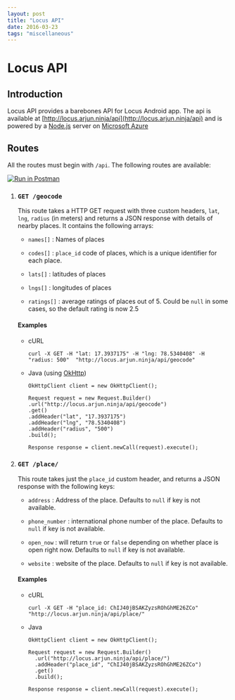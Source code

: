```yaml
---
layout: post
title: "Locus API"
date: 2016-03-23
tags: "miscellaneous"
---
```


# Locus API

## Introduction

Locus API provides a barebones API for Locus Android app. The api
is available at [http://locus.arjun.ninja/api](http://locus.arjun.ninja/api) and is powered
by a [Node.js](http://nodejs.org/) server on [Microsoft Azure](https://azure.microsoft.com/en-in/)

## Routes

All the routes must begin with `/api`.
The following routes are available:

  [![Run in Postman](https://run.pstmn.io/button.svg)](https://app.getpostman.com/run-collection/06b947504dab45445355)

1. ### `GET /geocode`

    This route takes a HTTP GET request with three custom headers, `lat`, `lng`, `radius` (in meters) and returns
    a JSON response with details of nearby places.
    It contains the following arrays:

    - `names[]` : Names of places

    - `codes[]` : `place_id` code of places, which is a unique identifier for each place.

    - `lats[]`  : latitudes of places

    - `lngs[]`  : longitudes of places

    - `ratings[]` : average ratings of places out of 5. Could be `null` in some cases, so the default rating is now 2.5

    #### Examples

    - cURL

      ```
      curl -X GET -H "lat: 17.3937175" -H "lng: 78.5340408" -H "radius: 500"  "http://locus.arjun.ninja/api/geocode"
      ```

    - Java (using [OkHttp](https://square.github.io/okhttp/))

      ```
      OkHttpClient client = new OkHttpClient();

      Request request = new Request.Builder()
      .url("http://locus.arjun.ninja/api/geocode")
      .get()
      .addHeader("lat", "17.3937175")
      .addHeader("lng", "78.5340408")
      .addHeader("radius", "500")
      .build();

      Response response = client.newCall(request).execute();
      ```

2. ### `GET /place/`

    This route takes just the `place_id` custom header, and returns a JSON
    response with the following keys:

    - `address` : Address of the place. Defaults to `null` if key is not available.

    - `phone_number` : international phone number of the place. Defaults to `null` if key is not available.

    - `open_now` : will return `true` or `false` depending on whether place is open right now. Defaults to `null` if key is not available.

    - `website` : website of the place. Defaults to `null` if key is not available.

    #### Examples

    - cURL

      ```
      curl -X GET -H "place_id: ChIJ40jBSAKZyzsROhGhME26ZCo" "http://locus.arjun.ninja/api/place/"
      ```

    - Java

      ```
      OkHttpClient client = new OkHttpClient();

      Request request = new Request.Builder()
        .url("http://locus.arjun.ninja/api/place/")
        .addHeader("place_id", "ChIJ40jBSAKZyzsROhGhME26ZCo")
        .get()
        .build();

      Response response = client.newCall(request).execute();
      ```

<!-- NOTE: THIS API IS POWERED BY GOOGLE PLACES WEB API -->
